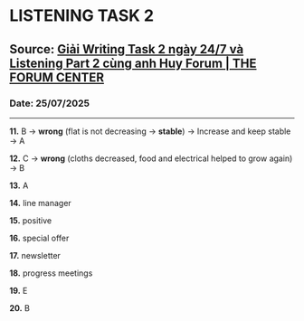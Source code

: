 # LISTENING TASK 2

## Source: [Giải Writing Task 2 ngày 24/7 và Listening Part 2 cùng anh Huy Forum | THE FORUM CENTER](https://www.youtube.com/watch?v=hmpmShReFaM)

### Date: 25/07/2025
---

**11.** B -> **wrong** (flat is not decreasing -> **stable**) -> Increase and keep stable -> A  

**12.** C -> **wrong** (cloths decreased, food and electrical helped to grow again) -> B

**13.** A

**14.** line manager

**15.** positive

**16.** special offer

**17.** newsletter

**18.** progress meetings

**19.** E

**20.** B



